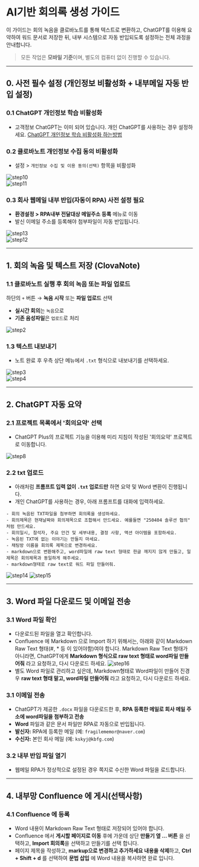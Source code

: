 
# AI기반 회의록 생성 가이드

이 가이드는 회의 녹음을 클로바노트를 통해 텍스트로 변환하고, ChatGPT를 이용해 요약하여 워드 문서로 저장한 뒤, 내부 시스템으로 자동 반입되도록 설정하는 전체 과정을 안내합니다.

> 모든 작업은 **모바일 기준**이며, 별도의 컴퓨터 없이 진행할 수 있습니다.
---

## 0. 사전 필수 설정 (개인정보 비활성화 + 내부메일 자동 반입 설정)

### 0.1 ChatGPT 개인정보 학습 비활성화
- 고객정보 ChatGPT는 이미 되어 있습니다. 개인 ChatGPT를 사용하는 경우 설정하세요.
[ChatGPT 개인정보 학습 비활성화 하는방법](https://iroone.tistory.com/entry/ChatGPT%EC%B1%97%EC%A7%80%ED%94%BC%ED%8B%B0%EC%9D%98-%EA%B0%9C%EC%9D%B8%EC%A0%95%EB%B3%B4-%EB%B3%B4%ED%98%B8-%EA%B8%B0%EB%8A%A5-%EB%8D%B0%EC%9D%B4%ED%84%B0-%ED%94%84%EB%9D%BC%EC%9D%B4%EB%B2%84%EC%8B%9C-%EC%84%A4%EC%A0%95-%EB%B0%A9%EB%B2%95)

### 0.2 클로바노트 개인정보 수집 동의 비활성화  
- 설정 > `개인정보 수집 및 이용 동의(선택)` 항목을 비활성화

![step10](images/clova_step_10.png)  
![step11](images/clova_step_11.png)

### 0.3 회사 웹메일 내부 반입(자동이 RPA) 사전 설정 필요
- **환경설정 > RPA내부 전달대상 메일주소 등록** 메뉴로 이동  
- 발신 이메일 주소를 등록해야 첨부파일이 자동 반입됩니다.

![step13](images/clova_step_13.png)  
![step12](images/clova_step_12.png)


---

## 1. 회의 녹음 및 텍스트 저장 (ClovaNote)

### 1.1 클로바노트 실행 후 회의 녹음 또는 파일 업로드  
하단의 `+` 버튼 → **녹음 시작** 또는 **파일 업로드** 선택  
- **실시간 회의**는 `녹음`으로  
- **기존 음성파일**은 `업로드`로 처리

![step2](images/clova_step_1.png)


### 1.3 텍스트 내보내기
- 노트 완료 후 우측 상단 메뉴에서 `.txt` 형식으로 내보내기를 선택하세요.

![step3](images/clova_step_3.png)  
![step4](images/clova_step_4.png)

---

## 2. ChatGPT 자동 요약

### 2.1 프로젝트 목록에서 '회의요약' 선택
- ChatGPT Plus의 프로젝트 기능을 이용해 미리 지침이 작성된 '회의요약' 프로젝트로 이동합니다.

![step8](images/clova_step_8.png)

### 2.2 txt 업로드
- 아래처럼 **프롬프트 입력 없이 `.txt` 업로드만** 하면 요약 및 Word 변환이 진행됩니다.
- 개인 ChatGPT를 사용하는 경우, 아래 프롬프트를 대화에 입력하세요.
```
- 회의 녹음된 TXT파일을 첨부하면 회의록을 생성하세요.
- 회의제목은 현재날짜와 회의제목으로 조합해서 만드세요. 예를들면 "250404 솔루션 협의" 처럼 만드세요.
- 회의일시, 참석자, 주요 안건 및 세부내용, 결정 사항, 액션 아이템을 포함하세요.
- 녹음된 TXT에 없는 이야기는 만들지 마세요.
- 채팅방 이름을 회의록 제목으로 변경하세요.
- markdown으로 변환해주고, word파일에 raw text 형태로 한글 깨지지 않게 만들고, 일제목은 회의제목과 동일하게 해주세요.
- markdown형태로 raw text로 워드 파일 만들어줘.
```

![step14](images/clova_step_14.png)
![step15](images/clova_step_15.png)

---

## 3. Word 파일 다운로드 및 이메일 전송

### 3.1 Word 파일 확인
- 다운로드된 파일을 열고 확인합니다.
- Confluence 에 Markdown 으로 Import 하기 위해서는, 아래와 같이 Markdown Raw Text 형태(#, * 등 이 있어야함)여야 합니다. Markdown Raw Text 형태가 아니라면, ChatGPT에게 **Markdown 형식으로 raw text 형태로 word파일 만들어줘** 라고 요청하고, 다시 다운로드 하세요.
![step16](images/clova_step_16.png)
- 별도 Word 파일로 관리하고 싶은데, Markdown형태로 Word파일이 만들어 진경우 **raw text 형태 말고, word파일 만들어줘** 라고 요청하고, 다시 다운로드 하세요.

### 3.1 이메일 전송
- ChatGPT가 제공한 `.docx` 파일을 다운로드한 후, **RPA 등록한 메일로 회사 메일 주소에 word파일을 첨부하고 전송**
- **Word** 파일과 같은 문서 파일만 RPA로 자동으로 반입됩니다.
- **발신자:** RPA에 등록한 메일 (예: `fragilememor@naver.com`)
- **수신자:** 본인 회사 메일 (예: `kskyj@kbfg.com`)

### 3.2 내부 반입 파일 열기
- 웹메일 RPA가 정상적으로 설정된 경우 쪽지로 수신한 Word 파일을 로드합니다.
---

## 4. 내부망 Confluence 에 게시(선택사항)

### 4.1 Confluence 에 등록
- Word 내용이 Markdown Raw Text 형태로 저장되어 있어야 합니다.
- Confluence 에서 **게시할 페이지로 이동** 후에 가운데 상단 **만들기 옆 ... 버튼** 을 선택하고, **Import 회의록**을 선택하고 만들기를 선택 합니다.
- 페이지 제목을 작성하고, **markup으로 변경하고 추가하세요 내용을 삭제**하고, **Ctrl + Shift + d** 를 선택하여 **문법 삽입** 에 Word 내용을 복사하면 완료 입니다. 
